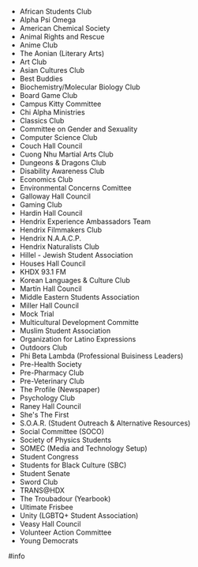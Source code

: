 - African Students Club
- Alpha Psi Omega
- American Chemical Society
- Animal Rights and Rescue
- Anime Club
- The Aonian (Literary Arts)
- Art Club
- Asian Cultures Club
- Best Buddies
- Biochemistry/Molecular Biology Club
- Board Game Club
- Campus Kitty Committee
- Chi Alpha Ministries
- Classics Club
- Committee on Gender and Sexuality
- Computer Science Club
- Couch Hall Council
- Cuong Nhu Martial Arts Club
- Dungeons & Dragons Club
- Disability Awareness Club
- Economics Club
- Environmental Concerns Comittee
- Galloway Hall Council
- Gaming Club
- Hardin Hall Council
- Hendrix Experience Ambassadors Team
- Hendrix Filmmakers Club
- Hendrix N.A.A.C.P.
- Hendrix Naturalists Club
- Hillel - Jewish Student Association
- Houses Hall Council
- KHDX 93.1 FM
- Korean Languages & Culture Club
- Martín Hall Council
- Middle Eastern Students Association
- Miller Hall Council
- Mock Trial
- Multicultural Development Committe
- Muslim Student Association
- Organization for Latino Expressions
- Outdoors Club
- Phi Beta Lambda (Professional Buisiness Leaders)
- Pre-Health Society
- Pre-Pharmacy Club
- Pre-Veterinary Club
- The Profile (Newspaper)
- Psychology Club
- Raney Hall Council
- She's The First
- S.O.A.R. (Student Outreach & Alternative Resources)
- Social Committee (SOCO)
- Society of Physics Students
- SOMEC (Media and Technology Setup)
- Student Congress
- Students for Black Culture (SBC)
- Student Senate
- Sword Club
- TRANS@HDX
- The Troubadour (Yearbook)
- Ultimate Frisbee 
- Unity (LGBTQ+ Student Association)
- Veasy Hall Council
- Volunteer Action Committee
- Young Democrats

#info